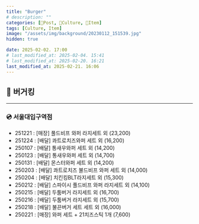 ```yaml
---
title: "Burger"
# description: ""
categories: [📀Post, 🍋Culture, 🍋Item]
tags: [Culture, Item]
image: "/assets/img/background/20230112_151539.jpg"
hidden: true

date: 2025-02-02. 17:00
# last_modified_at: 2025-02-04. 15:41
# last_modified_at: 2025-02-20. 16:21
last_modified_at: 2025-02-21. 16:06
---
```


## 📀 버거킹

---

### 💿 서울대입구역점

- 251221 : [매장] 풀드비프 와퍼 라지세트 외 (23,200)
- 251224 : [배달] 콰트로치즈와퍼 세트 외 (16,200)
- 250107 : [배달] 통새우와퍼 세트 외 (14,200)
- 250123 : [배달] 통새우와퍼 세트 외 (14,700)
- 250131 : [배달] 몬스터와퍼 세트 외 (14,200)
- 250203 : [배달] 콰트로치즈 불드비프 와퍼 세트 외 (14,000)
- 250204 : [배달] 치킨킹BLT라지세트 외 (15,300)
- 250212 : [배달] 스파이시 풀드비프 와퍼 라지세트 외 (14,100)
- 250215 : [배달] 두툼버거 라지세트 외 (16,700)
- 250216 : [배달] 두툼버거 라지세트 외 (15,700)
- 250218 : [배달] 불끈버거 세트 세트 외 (16,000)
- 250221 : [매장] 와퍼 세트 + 21치즈스틱 1개 (7,600)
